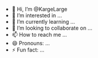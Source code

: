 - 👋 Hi, I’m @KargeLarge
- 👀 I’m interested in ...
- 🌱 I’m currently learning ...
- 💞️ I’m looking to collaborate on ...
- 📫 How to reach me ...
- 😄 Pronouns: ...
- ⚡ Fun fact: ...

<!---
KargeLarge/KargeLarge is a ✨ special ✨ repository because its `README.md` (this file) appears on your GitHub profile.
You can click the Preview link to take a look at your changes.
--->
